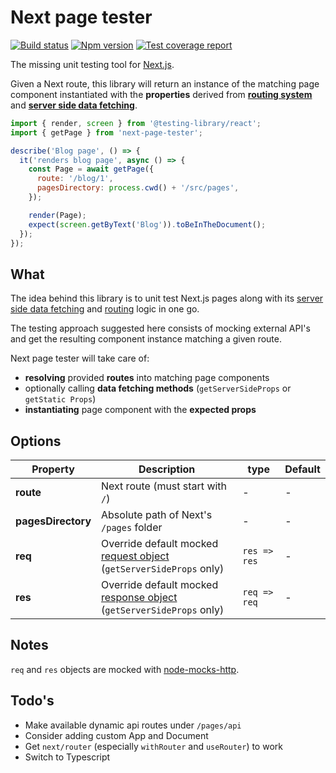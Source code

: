 # Next page tester

[![Build status][ci-badge]][ci]
[![Npm version][npm-badge]][npm]
[![Test coverage report][coveralls-badge]][coveralls]

The missing unit testing tool for [Next.js][next-github].

Given a Next route, this library will return an instance of the matching page component instantiated with the **properties** derived from [**routing system**][next-docs-routing] and [**server side data fetching**][next-docs-data-fetching].

```js
import { render, screen } from '@testing-library/react';
import { getPage } from 'next-page-tester';

describe('Blog page', () => {
  it('renders blog page', async () => {
    const Page = await getPage({
      route: '/blog/1',
      pagesDirectory: process.cwd() + '/src/pages',
    });

    render(Page);
    expect(screen.getByText('Blog')).toBeInTheDocument();
  });
});
```

## What

The idea behind this library is to unit test Next.js pages along with its [server side data fetching][next-docs-data-fetching] and [routing][next-docs-routing] logic in one go.

The testing approach suggested here consists of mocking external API's and get the resulting component instance matching a given route.

Next page tester will take care of:

- **resolving** provided **routes** into matching page components
- optionally calling **data fetching methods** (`getServerSideProps` or `getStatic Props`)
- **instantiating** page component with the **expected props**

## Options

| Property           | Description                                                                        | type         | Default |
| ------------------ | ---------------------------------------------------------------------------------- | ------------ | ------- |
| **route**          | Next route (must start with `/`)                                                   | -            | -       |
| **pagesDirectory** | Absolute path of Next's `/pages` folder                                            | -            | -       |
| **req**            | Override default mocked [request object][req-docs]<br>(`getServerSideProps` only)  | `res => res` | -       |
| **res**            | Override default mocked [response object][res-docs]<br>(`getServerSideProps` only) | `req => req` | -       |

## Notes

`req` and `res` objects are mocked with [node-mocks-http][node-mocks-http].

## Todo's

- Make available dynamic api routes under `/pages/api`
- Consider adding custom App and Document
- Get `next/router` (especially `withRouter` and `useRouter`) to work
- Switch to Typescript

[ci]: https://travis-ci.com/toomuchdesign/next-page-tester
[ci-badge]: https://travis-ci.com/toomuchdesign/next-page-tester.svg?branch=master
[npm]: https://www.npmjs.com/package/next-page-tester
[npm-badge]: https://img.shields.io/npm/v/next-page-tester.svg
[coveralls-badge]: https://coveralls.io/repos/github/toomuchdesign/next-page-tester/badge.svg?branch=master
[coveralls]: https://coveralls.io/github/toomuchdesign/next-page-tester?branch=master
[next-github]: https://nextjs.org/
[req-docs]: https://nodejs.org/api/http.html#http_class_http_clientrequest
[res-docs]: https://nodejs.org/api/http.html#http_class_http_serverresponse
[node-mocks-http]: https://www.npmjs.com/package/node-mocks-http
[next-docs-routing]: https://nextjs.org/docs/routing/introduction
[next-docs-data-fetching]: https://nextjs.org/docs/basic-features/data-fetching
